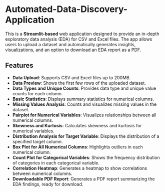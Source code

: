 # Automated-Data-Discovery-Application

This is a **Streamlit-based** web application designed to provide an in-depth exploratory data analysis (EDA) for CSV and Excel files. The app allows users to upload a dataset and automatically generates insights, visualizations, and an option to download an EDA report as a PDF.

## Features

- **Data Upload**: Supports CSV and Excel files up to 200MB.
- **Data Preview**: Shows the first few rows of the uploaded dataset.
- **Data Types and Unique Counts**: Provides data type and unique value counts for each column.
- **Basic Statistics**: Displays summary statistics for numerical columns.
- **Missing Values Analysis**: Counts and visualizes missing values in the dataset.
- **Pairplot for Numerical Variables**: Visualizes relationships between all numerical columns.
- **Skewness and Kurtosis**: Calculates skewness and kurtosis for numerical variables.
- **Distribution Analysis for Target Variable**: Displays the distribution of a specified target column.
- **Box Plot for All Numerical Columns**: Highlights outliers in each numerical column.
- **Count Plot for Categorical Variables**: Shows the frequency distribution of categories in each categorical variable.
- **Correlation Heatmap**: Generates a heatmap to show correlations between numerical columns.
- **Downloadable PDF Report**: Generates a PDF report summarizing the EDA findings, ready for download.
